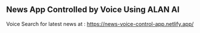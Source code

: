 ## News App Controlled by Voice Using ALAN AI

Voice Search for latest news at : https://news-voice-control-app.netlify.app/
